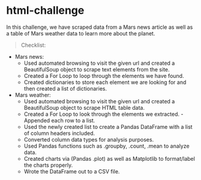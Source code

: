 # html-challenge
In this challenge, we have scraped data from a Mars news article as well as a table of Mars weather data to learn more about the planet.
> Checklist:
   - Mars news:
       - Used automated browsing to visit the given url and created a BeautifulSoup object to scrape text elements from the site.
       - Created a For Loop to loop through the elements we have found.
       - Created dictionaries to store each element we are looking for and then created a list of dictionaries.
   - Mars weather:
       - Used automated browsing to visit the given url and created a BeautifulSoup object to scrape HTML table data.
       - Created a For Loop to look through the elements we extracted.
             - Appended each row to a list.
       - Used the newly created list to create a Pandas DataFrame with a list of column headers included.
       - Converted column data types for analysis purposes.
       - Used Pandas functions such as .groupby, .count, .mean to analyze data.
       - Created charts via (Pandas .plot) as well as Matplotlib to format/label the charts properly.
       - Wrote the DataFrame out to a CSV file.
